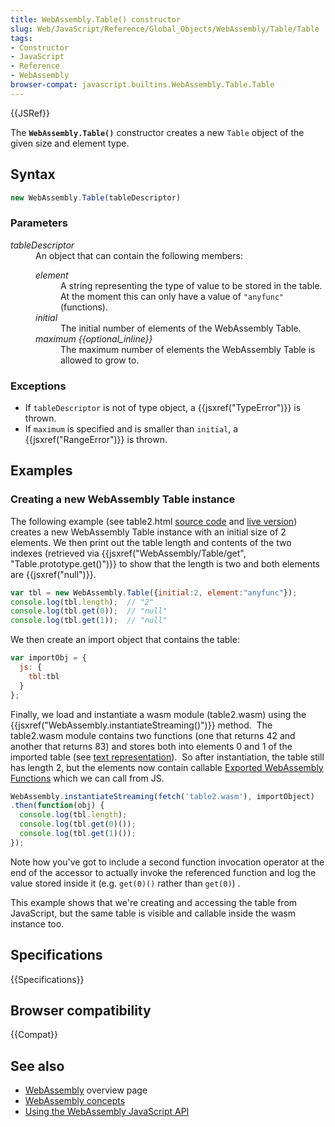 ```yaml
---
title: WebAssembly.Table() constructor
slug: Web/JavaScript/Reference/Global_Objects/WebAssembly/Table/Table
tags:
- Constructor
- JavaScript
- Reference
- WebAssembly
browser-compat: javascript.builtins.WebAssembly.Table.Table
---
```

{{JSRef}}

The **`WebAssembly.Table()`** constructor creates a new `Table` object of the
given size and element type.

## Syntax

```js
new WebAssembly.Table(tableDescriptor)
```

### Parameters

<dl><dt><em>tableDescriptor</em></dt><dd>An object that can contain the following members:<dl><dt><em>element</em></dt><dd>A string representing the type of value to be stored in the table. At the moment
this can only have a value of <code>"anyfunc"</code> (functions).</dd><dt><em>initial</em></dt><dd>The initial number of elements of the WebAssembly Table.</dd><dt><em>maximum {{optional_inline}}</em></dt><dd>The maximum number of elements the WebAssembly Table is allowed to grow to.</dd></dl></dd></dl>

### Exceptions

- If `tableDescriptor` is not of type object, a {{jsxref("TypeError")}}
  is thrown.
- If `maximum` is specified and is smaller than `initial`, a
  {{jsxref("RangeError")}} is thrown.

## Examples

### Creating a new WebAssembly Table instance

The following example (see table2.html
[source code](https://github.com/mdn/webassembly-examples/blob/master/js-api-examples/table2.html)
and
[live version](https://mdn.github.io/webassembly-examples/js-api-examples/table2.html))
creates a new WebAssembly Table instance with an initial size of 2 elements. We
then print out the table length and contents of the two indexes (retrieved via
{{jsxref("WebAssembly/Table/get", "Table.prototype.get()")}}
to show that the length is two and both elements are {{jsxref("null")}}.

```js
var tbl = new WebAssembly.Table({initial:2, element:"anyfunc"});
console.log(tbl.length);  // "2"
console.log(tbl.get(0));  // "null"
console.log(tbl.get(1));  // "null"
```

We then create an import object that contains the table:

```js
var importObj = {
  js: {
    tbl:tbl
  }
};
```

Finally, we load and instantiate a wasm module (table2.wasm) using the
{{jsxref("WebAssembly.instantiateStreaming()")}} method.  The
table2.wasm module contains two functions (one that returns 42 and another that
returns 83) and stores both into elements 0 and 1 of the imported table (see
[text representation](https://github.com/mdn/webassembly-examples/blob/master/js-api-examples/table2.wat)). 
So after instantiation, the table still has length 2, but the elements now
contain callable
[Exported WebAssembly Functions](/en-US/docs/WebAssembly/Exported_functions)
which we can call from JS.

```js
WebAssembly.instantiateStreaming(fetch('table2.wasm'), importObject)
.then(function(obj) {
  console.log(tbl.length);
  console.log(tbl.get(0)());
  console.log(tbl.get(1)());
});
```

Note how you've got to include a second function invocation operator at the end
of the accessor to actually invoke the referenced function and log the value
stored inside it (e.g. `get(0)()` rather than `get(0)`) .

This example shows that we're creating and accessing the table from JavaScript,
but the same table is visible and callable inside the wasm instance too.

## Specifications

{{Specifications}}

## Browser compatibility

{{Compat}}

## See also

- [WebAssembly](/en-US/docs/WebAssembly) overview page
- [WebAssembly concepts](/en-US/docs/WebAssembly/Concepts)
- [Using the WebAssembly JavaScript API](/en-US/docs/WebAssembly/Using_the_JavaScript_API)
